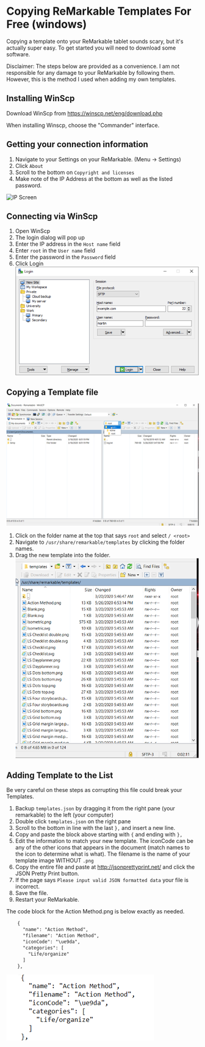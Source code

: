 # Copying ReMarkable Templates For Free (windows)

Copying a template onto your ReMarkable tablet sounds scary, but it's actually super easy.  To get started you will need to download some software.

Disclaimer: The steps below are provided as a convenience. I am not responsible for any damage to your ReMarkable by following them. However, this is the method I used when adding my own templates.

## Installing WinScp
Download WinScp from https://winscp.net/eng/download.php

When installing Winscp, choose the "Commander" interface.

## Getting your connection information
1. Navigate to your Settings on your ReMarkable. (Menu -> Settings)
2. Click `About`
3. Scroll to the bottom on `Copyright and licenses`
4. Make note of the IP Address at the bottom as well as the listed password.

![IP Screen](Resources/RemarkableInfo.jpg)

## Connecting via WinScp
1. Open WinScp
2. The login dialog will pop up
3. Enter the IP address in the `Host name` field
4. Enter `root` in the `User name` field
5. Enter the password in the `Password` field
6. Click Login
![Login](Resources/login.png)

## Copying a Template file
![Browse](Resources/WinScp%20Browse.png)
1. Click on the folder name at the top that says `root` and select `/ <root>`
2. Navigate to `/usr/share/remarkable/templates` by clicking the folder names.
3. Drag the new template into the folder.
![Browse Deeper](Resources/navigate.png)

## Adding Template to the List
Be very careful on these steps as corrupting this file could break your Templates.
1. Backup `templates.json` by dragging it from the right pane (your remarkable) to the left (your computer)
1. Double click `templates.json` on the right pane
2. Scroll to the bottom in line with the last `},` and insert a new line.
3. Copy and paste the block above starting with `{` and ending with `},`
4. Edit the information to match your new template. The iconCode can be any of the other icons that appears in the document (match names to the icon to determine what is what). The filename is the name of your template image WITHOUT `.png`
5. Copy the entire file and paste at http://jsonprettyprint.net/ and click the JSON Pretty Print button.
6. If the page says `Please input valid JSON formatted data` your file is incorrect.
7. Save the file.
8. Restart your ReMarkable.

The code block for the Action Method.png is below exactly as needed.
```
    {
      "name": "Action Method",
      "filename": "Action Method",
      "iconCode": "\ue9da",
      "categories": [
        "Life/organize"
      ]
    },
```
![Add](Resources/actionMethod.png)
